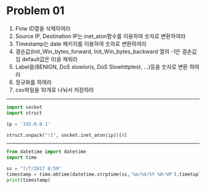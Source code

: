 # Problem 01

1. Flow ID열을 삭제하여라
2. Source IP, Destination IP는 inet_aton함수를 이용하여 숫자로 변환하여라
3. Timestamp는 date 패키지를 이용하여 숫자로 변환하여라
4. 결손값(Init_Win_bytes_forward, Init_Win_bytes_backward 열의 -1은 결손값 임 default값은 0)을 채워라
5. Label을(BENIGN, DoS slowloris, DoS Slowhttptest, ...)등을 숫자로 변환 하여라
6. 정규화를 하여라
7. csv파일을 10개로 나눠서 저장하라



---

```python
import socket
import struct

ip = '192.0.0.1'

struct.unpack("!I", socket.inet_aton(ip))[0]
```

---

```python
from datetime import datetime
import time

ss = "7/7/2017 8:59"
timestamp = time.mktime(datetime.strptime(ss,'%m/%d/%Y %H:%M').timetuple())
print(timestamp)
```

